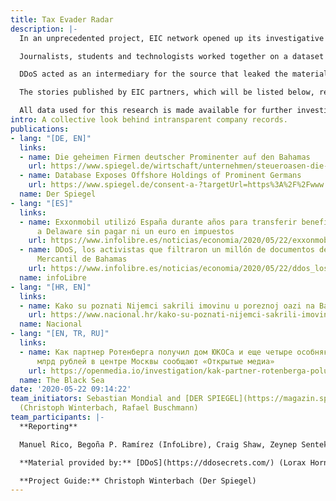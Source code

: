```yaml
---
title: Tax Evader Radar
description: |-
  In an unprecedented project, EIC network opened up its investigative work to a journalism school to jointly review and research material provided by the transparency collective Distributed Denial of Secrets (DDoS).

  Journalists, students and technologists worked together on a dataset containing almost one million documents from the Bahamas company registry.

  DDoS acted as an intermediary for the source that leaked the material to the collective. Lorax Horne and Emma Best of DDoS entrusted EIC colleagues and German [Henri-Nannen-Journalistenschule](https://journalistenschule.de/) with this project.

  The stories published by EIC partners, which will be listed below, reveal that through all political efforts to curb harmful tax practices and the global fight against offshore tax havens, a closer look into intransparent company registries like the Bahamas still show that wealthy individuals continue hiding their assets. It also shows how the registration methods have changed over the years and that corporate tax avoidance still poses a huge challenge for regulators.

  All data used for this research is made available for further investigation by DDoS on [their website](https://ddosecrets.com/data/north_america/). Some portion of the documents were rendered to text via optical character recognition (OCR), with mixed results. The incomplete searchable data is loaded in DDoS' native [search platform Hunter](https://hunter.ddosecrets.com/datasets/84) for further investigations or download. A crowdsource effort to complete the text capture is happening via [the new tool Xray](https://xray.ddosecrets.com/).
intro: A collective look behind intransparent company records.
publications:
- lang: "[DE, EN]"
  links:
  - name: Die geheimen Firmen deutscher Prominenter auf den Bahamas
    url: https://www.spiegel.de/wirtschaft/unternehmen/steueroasen-die-geheimen-firmen-deutscher-prominenter-auf-den-bahamas-a-00000000-0002-0001-0000-000171037335
  - name: Database Exposes Offshore Holdings of Prominent Germans
    url: https://www.spiegel.de/consent-a-?targetUrl=https%3A%2F%2Fwww.spiegel.de%2Finternational%2Fdatabase-exposes-offshore-holdings-of-prominent-germans-a-065050b7-88f9-48b3-83b9-d474599de2ed
  name: Der Spiegel
- lang: "[ES]"
  links:
  - name: Exxonmobil utilizó España durante años para transferir beneficios de Luxemburgo
      a Delaware sin pagar ni un euro en impuestos
    url: https://www.infolibre.es/noticias/economia/2020/05/22/exxonmobil_utilizo_espana_durante_anos_para_transferir_beneficios_luxemburgo_delaware_sin_pagar_euro_impuestos_106980_1011.html
  - name: DDoS, los activistas que filtraron un millón de documentos del Registro
      Mercantil de Bahamas
    url: https://www.infolibre.es/noticias/economia/2020/05/22/ddos_los_activistas_que_filtraron_millon_documentos_del_registro_mercantil_bahama_106999_1011.html
  name: infoLibre
- lang: "[HR, EN]"
  links:
  - name: Kako su poznati Nijemci sakrili imovinu u poreznoj oazi na Bahamima
    url: https://www.nacional.hr/kako-su-poznati-nijemci-sakrili-imovinu-u-poreznoj-oazi-na-bahamima/
  name: Nacional
- lang: "[EN, TR, RU]"
  links:
  - name: Как партнер Ротенберга получил дом ЮКОСа и еще четыре особняка ценой в 3,4
      млрд рублей в центре Москвы cообщают «Открытые медиа»
    url: https://openmedia.io/investigation/kak-partner-rotenberga-poluchil-dom-yukosa-i-eshhe-chetyre-osobnyaka-cenoj-v-34-mlrd-rublej-v-centre-moskvy/
  name: The Black Sea
date: '2020-05-22 09:14:22'
team_initiators: Sebastian Mondial and [DER SPIEGEL](https://magazin.spiegel.de/SP/ausgaben/)
  (Christoph Winterbach, Rafael Buschmann)
team_participants: |-
  **Reporting**

  Manuel Rico, Begoña P. Ramírez (InfoLibre), Craig Shaw, Zeynep Sentek (TBS), Elena Vinogradova, Ilya.Rozhdestvensky (Open Media/TBS), Nikolas Leontopoulos (Reporters United/TBS), Blaž Zgaga (Nacional), Catalin Prisacariu (RCIJ), Dimitri Zufferey (RTS), Sara Wess, Sabrina Winter, Muriel Kalisch, Malte Born (Henri-Nannen-Schule)

  **Material provided by:** [DDoS](https://ddosecrets.com/) (Lorax Horne, Emma Best)

  **Project Guide:** Christoph Winterbach (Der Spiegel)
---
```


